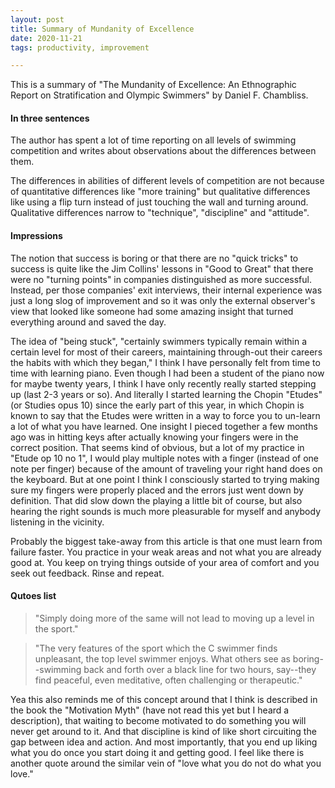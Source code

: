 ```yaml
---
layout: post
title: Summary of Mundanity of Excellence
date: 2020-11-21
tags: productivity, improvement

---
```


This is a summary of "The Mundanity of Excellence: An Ethnographic Report on Stratification and Olympic Swimmers" by Daniel F. Chambliss.

#### In three sentences
The author has spent a lot of time reporting on all levels of swimming competition and writes about observations about the differences between them.

The differences in abilities of different levels of competition are not because of quantitative differences like "more training" but qualitative differences like using a flip turn instead of just touching the wall and turning around. Qualitative differences narrow to "technique", "discipline" and "attitude".


#### Impressions
The notion that success is boring or that there are no "quick tricks" to success is quite like the Jim Collins' lessons in "Good to Great" that there were no "turning points" in companies distinguished as more successful. Instead, per those companies' exit interviews, their internal experience was just a long slog of improvement and so it was only the external observer's view that looked like someone had some amazing insight that turned everything around and saved the day.

The idea of "being stuck", "certainly swimmers typically remain within a certain level for most of their careers, maintaining through-out their careers the habits with which they began," I think I have personally felt from time to time with learning piano. Even though I had been a student of the piano now for maybe twenty years, I think I have only recently really started stepping up (last 2-3 years or so). And literally I started learning the Chopin "Etudes" (or Studies opus 10) since the early part of this year, in which Chopin is known to say that the Etudes were written in a way to force you to un-learn a lot of what you have learned. One insight I pieced together a few months ago was in hitting keys after actually knowing your fingers were in the correct position. That seems kind of obvious, but a lot of my practice in "Etude op 10 no 1", I would play multiple notes with a finger (instead of one note per finger) because of the amount of traveling your right hand does on the keyboard. But at one point I think I consciously started to trying making sure my fingers were properly placed and the errors just went down by definition. That did slow down the playing a little bit of course, but also hearing the right sounds is much more pleasurable for myself and anybody listening in the vicinity.

Probably the biggest take-away from this article is that one must learn from failure faster. You practice in your weak areas and not what you are already good at. You keep on trying things outside of your area of comfort and you seek out feedback. Rinse and repeat.

#### Qutoes list

> "Simply doing more of the same will not lead to moving up a level in the sport."

> "The very features of the sport which the C swimmer finds unpleasant, the top level swimmer enjoys. What others see as boring--swimming back and forth over a black line for two hours, say--they find peaceful, even meditative, often challenging or therapeutic."

Yea this also reminds me of this concept around that I think is described in the book the "Motivation Myth" (have not read this yet but I heard a description), that waiting to become motivated to do something you will never get around to it. And that discipline is kind of like short circuiting the gap between idea and action. And most importantly, that you end up liking what you do once you start doing it and getting good. I feel like there is another quote around the similar vein of "love what you do not do what you love."
